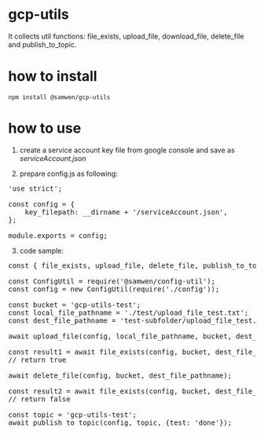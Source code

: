 # gcp-utils

It collects util functions: file_exists, upload_file, download_file, delete_file and publish_to_topic.

# how to install

    npm install @samwen/gcp-utils

# how to use

1. create a service account key file from google console and save as *serviceAccount.json*

2. prepare config.js as following:

<pre>
'use strict';

const config = {
    key_filepath: __dirname + '/serviceAccount.json',
};

module.exports = config;
</pre>

3. code sample:

<pre>
const { file_exists, upload_file, delete_file, publish_to_topic } = require('@samwen/gpc-utils');

const ConfigUtil = require('@samwen/config-util');
const config = new ConfigUtil(require('./config'));

const bucket = 'gcp-utils-test';
const local_file_pathname = './test/upload_file_test.txt';
const dest_file_pathname = 'test-subfolder/upload_file_test.txt';

await upload_file(config, local_file_pathname, bucket, dest_file_pathname);

const result1 = await file_exists(config, bucket, dest_file_pathname);
// return true

await delete_file(config, bucket, dest_file_pathname);

const result2 = await file_exists(config, bucket, dest_file_pathname);
// return false

const topic = 'gcp-utils-test';
await publish_to_topic(config, topic, {test: 'done'});
</pre>